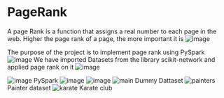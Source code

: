 # PageRank

A page Rank is a function that assigns a real number to each page in the web. Higher the page rank of a page, the more important it is
![image](https://github.com/user-attachments/assets/38696f01-a0e8-434d-b988-91c3c9316376)

The purpose of the project is to implement page rank using PySpark
![image](https://github.com/user-attachments/assets/0b1ea2bf-4743-4d1a-80e6-04d8be55dbc2)
We have imported Datasets from the library scikit-network and applied page rank on it
![image](https://github.com/user-attachments/assets/c0e9c75b-b0d5-4de2-8d1a-3ed7532f3275)

![image](https://github.com/user-attachments/assets/ac79c8b8-4498-4d72-bec8-23cdba56d615)
PySpark
![image](https://github.com/user-attachments/assets/6226452b-834c-491e-bd63-69bb1d588f03)
![image](https://github.com/user-attachments/assets/0946c163-d00e-4d44-b422-f3abc154001b)
![main](https://github.com/user-attachments/assets/893497af-c523-438b-a6b1-0b6f609e57b2)
Dummy Dattaset
![painters](https://github.com/user-attachments/assets/a91e9d6a-f559-4dcb-87cb-e8e766bb70ac)
Painter dataset
![karate](https://github.com/user-attachments/assets/e07b7120-524a-4876-8d34-a9d945e49b95)
Karate club 

